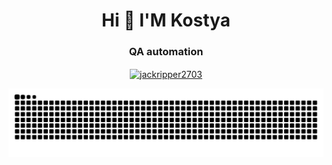 <h1 align="center">Hi 👋 I'M Kostya</h1>
<h3 align="center">QA automation</h3>


<p align="center">
<a href="https://www.codewars.com/users/jackripper2703" target="blank"><img align="center" src="https://www.codewars.com/users/jackripper2703/badges/large" alt="jackripper2703"/></a>
</p>

![Snake animation](https://github.com/Sad-Jack/Sad-Jack/blob/output/github-contribution-grid-snake.svg)
